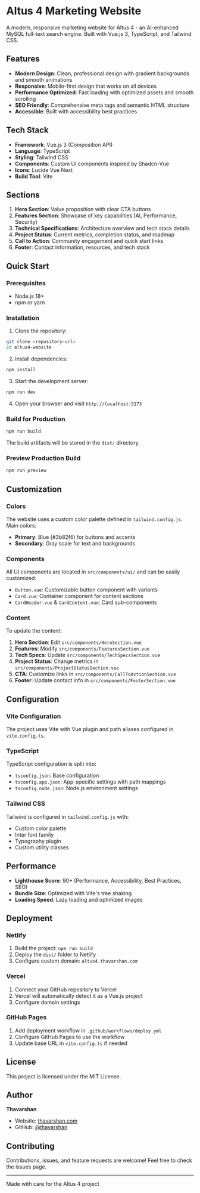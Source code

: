 # Altus 4 Marketing Website

A modern, responsive marketing website for Altus 4 - an AI-enhanced MySQL full-text search engine. Built with Vue.js 3, TypeScript, and Tailwind CSS.

## Features

- **Modern Design**: Clean, professional design with gradient backgrounds and smooth animations
- **Responsive**: Mobile-first design that works on all devices
- **Performance Optimized**: Fast loading with optimized assets and smooth scrolling
- **SEO Friendly**: Comprehensive meta tags and semantic HTML structure
- **Accessible**: Built with accessibility best practices

## Tech Stack

- **Framework**: Vue.js 3 (Composition API)
- **Language**: TypeScript
- **Styling**: Tailwind CSS
- **Components**: Custom UI components inspired by Shadcn-Vue
- **Icons**: Lucide Vue Next
- **Build Tool**: Vite

## Sections

1. **Hero Section**: Value proposition with clear CTA buttons
2. **Features Section**: Showcase of key capabilities (AI, Performance, Security)
3. **Technical Specifications**: Architecture overview and tech stack details
4. **Project Status**: Current metrics, completion status, and roadmap
5. **Call to Action**: Community engagement and quick start links
6. **Footer**: Contact information, resources, and tech stack

## Quick Start

### Prerequisites

- Node.js 18+
- npm or yarn

### Installation

1. Clone the repository:

```bash
git clone <repository-url>
cd altus4-website
```

2. Install dependencies:

```bash
npm install
```

3. Start the development server:

```bash
npm run dev
```

4. Open your browser and visit `http://localhost:5173`

### Build for Production

```bash
npm run build
```

The build artifacts will be stored in the `dist/` directory.

### Preview Production Build

```bash
npm run preview
```

## Customization

### Colors

The website uses a custom color palette defined in `tailwind.config.js`. Main colors:

- **Primary**: Blue (#3b82f6) for buttons and accents
- **Secondary**: Gray scale for text and backgrounds

### Components

All UI components are located in `src/components/ui/` and can be easily customized:

- `Button.vue`: Customizable button component with variants
- `Card.vue`: Container component for content sections
- `CardHeader.vue` & `CardContent.vue`: Card sub-components

### Content

To update the content:

1. **Hero Section**: Edit `src/components/HeroSection.vue`
2. **Features**: Modify `src/components/FeaturesSection.vue`
3. **Tech Specs**: Update `src/components/TechSpecsSection.vue`
4. **Project Status**: Change metrics in `src/components/ProjectStatusSection.vue`
5. **CTA**: Customize links in `src/components/CallToActionSection.vue`
6. **Footer**: Update contact info in `src/components/FooterSection.vue`

## Configuration

### Vite Configuration

The project uses Vite with Vue plugin and path aliases configured in `vite.config.ts`.

### TypeScript

TypeScript configuration is split into:

- `tsconfig.json`: Base configuration
- `tsconfig.app.json`: App-specific settings with path mappings
- `tsconfig.node.json`: Node.js environment settings

### Tailwind CSS

Tailwind is configured in `tailwind.config.js` with:

- Custom color palette
- Inter font family
- Typography plugin
- Custom utility classes

## Performance

- **Lighthouse Score**: 90+ (Performance, Accessibility, Best Practices, SEO)
- **Bundle Size**: Optimized with Vite's tree shaking
- **Loading Speed**: Lazy loading and optimized images

## Deployment

### Netlify

1. Build the project: `npm run build`
2. Deploy the `dist/` folder to Netlify
3. Configure custom domain: `altus4.thavarshan.com`

### Vercel

1. Connect your GitHub repository to Vercel
2. Vercel will automatically detect it as a Vue.js project
3. Configure domain settings

### GitHub Pages

1. Add deployment workflow in `.github/workflows/deploy.yml`
2. Configure GitHub Pages to use the workflow
3. Update base URL in `vite.config.ts` if needed

## License

This project is licensed under the MIT License.

## Author

**Thavarshan**

- Website: [thavarshan.com](https://thavarshan.com)
- GitHub: [@thavarshan](https://github.com/thavarshan)

## Contributing

Contributions, issues, and feature requests are welcome! Feel free to check the issues page.

---

Made with care for the Altus 4 project

